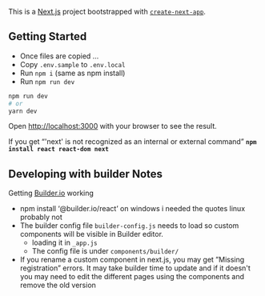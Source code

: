 This is a [Next.js](https://nextjs.org/) project bootstrapped with [`create-next-app`](https://github.com/vercel/next.js/tree/canary/packages/create-next-app).

## Getting Started
- Once files are copied …
- Copy `.env.sample` to `.env.local`
- Run `npm i` (same as npm install)
- Run `npm run dev`

```bash
npm run dev
# or
yarn dev
```
Open [http://localhost:3000](http://localhost:3000) with your browser to see the result.

If you get “'next' is not recognized as an internal or external command”
**`npm install react react-dom next`**

## Developing with builder Notes
Getting [Builder.io](http://Builder.io) working
* npm install ‘@builder.io/react’ on windows i needed the quotes linux probably not
* The builder config file `builder-config.js` needs to load so custom components will be visible in Builder editor. 
  * loading it in `_app.js` 
  * The config file is under `components/builder/`
* If you rename a custom component in next.js, you may get ”Missing registration” errors. It may take builder time to update and if it doesn't you may need to edit the different pages using the components and remove the old version 
